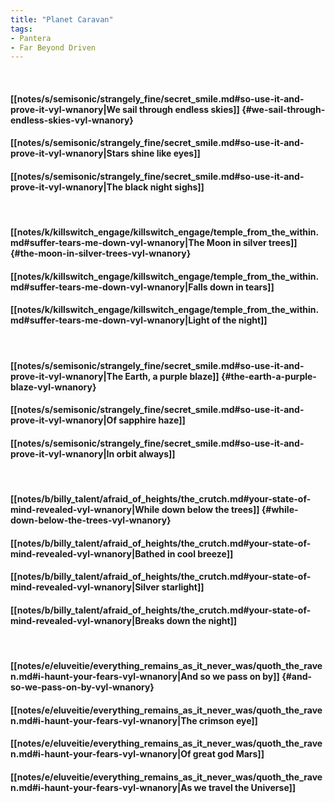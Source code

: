 ```yaml
---
title: "Planet Caravan"
tags:
- Pantera
- Far Beyond Driven
---
```

&nbsp;
#### [[notes/s/semisonic/strangely_fine/secret_smile.md#so-use-it-and-prove-it-vyl-wnanory|We sail through endless skies]] {#we-sail-through-endless-skies-vyl-wnanory}
#### [[notes/s/semisonic/strangely_fine/secret_smile.md#so-use-it-and-prove-it-vyl-wnanory|Stars shine like eyes]]
#### [[notes/s/semisonic/strangely_fine/secret_smile.md#so-use-it-and-prove-it-vyl-wnanory|The black night sighs]]
&nbsp;
#### [[notes/k/killswitch_engage/killswitch_engage/temple_from_the_within.md#suffer-tears-me-down-vyl-wnanory|The Moon in silver trees]] {#the-moon-in-silver-trees-vyl-wnanory}
#### [[notes/k/killswitch_engage/killswitch_engage/temple_from_the_within.md#suffer-tears-me-down-vyl-wnanory|Falls down in tears]]
#### [[notes/k/killswitch_engage/killswitch_engage/temple_from_the_within.md#suffer-tears-me-down-vyl-wnanory|Light of the night]]
&nbsp;
#### [[notes/s/semisonic/strangely_fine/secret_smile.md#so-use-it-and-prove-it-vyl-wnanory|The Earth, a purple blaze]] {#the-earth-a-purple-blaze-vyl-wnanory}
#### [[notes/s/semisonic/strangely_fine/secret_smile.md#so-use-it-and-prove-it-vyl-wnanory|Of sapphire haze]]
#### [[notes/s/semisonic/strangely_fine/secret_smile.md#so-use-it-and-prove-it-vyl-wnanory|In orbit always]]
&nbsp;
#### [[notes/b/billy_talent/afraid_of_heights/the_crutch.md#your-state-of-mind-revealed-vyl-wnanory|While down below the trees]] {#while-down-below-the-trees-vyl-wnanory}
#### [[notes/b/billy_talent/afraid_of_heights/the_crutch.md#your-state-of-mind-revealed-vyl-wnanory|Bathed in cool breeze]]
#### [[notes/b/billy_talent/afraid_of_heights/the_crutch.md#your-state-of-mind-revealed-vyl-wnanory|Silver starlight]]
#### [[notes/b/billy_talent/afraid_of_heights/the_crutch.md#your-state-of-mind-revealed-vyl-wnanory|Breaks down the night]]
&nbsp;
#### [[notes/e/eluveitie/everything_remains_as_it_never_was/quoth_the_raven.md#i-haunt-your-fears-vyl-wnanory|And so we pass on by]] {#and-so-we-pass-on-by-vyl-wnanory}
#### [[notes/e/eluveitie/everything_remains_as_it_never_was/quoth_the_raven.md#i-haunt-your-fears-vyl-wnanory|The crimson eye]]
#### [[notes/e/eluveitie/everything_remains_as_it_never_was/quoth_the_raven.md#i-haunt-your-fears-vyl-wnanory|Of great god Mars]]
#### [[notes/e/eluveitie/everything_remains_as_it_never_was/quoth_the_raven.md#i-haunt-your-fears-vyl-wnanory|As we travel the Universe]]
